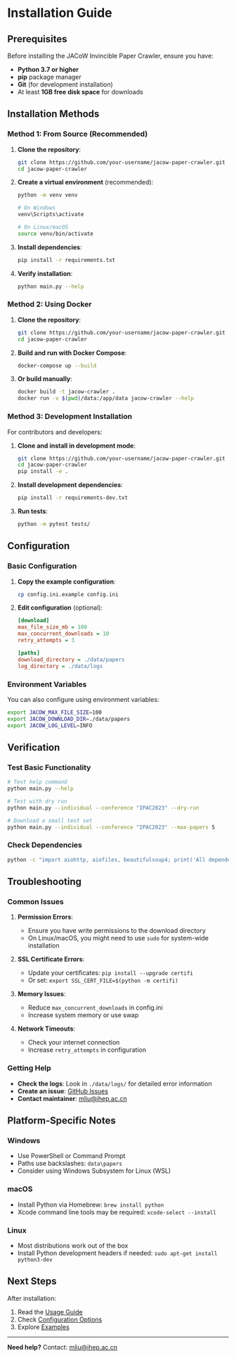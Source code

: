 # Installation Guide

## Prerequisites

Before installing the JACoW Invincible Paper Crawler, ensure you have:

- **Python 3.7 or higher**
- **pip** package manager
- **Git** (for development installation)
- At least **1GB free disk space** for downloads

## Installation Methods

### Method 1: From Source (Recommended)

1. **Clone the repository**:
   ```bash
   git clone https://github.com/your-username/jacow-paper-crawler.git
   cd jacow-paper-crawler
   ```

2. **Create a virtual environment** (recommended):
   ```bash
   python -m venv venv
   
   # On Windows
   venv\Scripts\activate
   
   # On Linux/macOS
   source venv/bin/activate
   ```

3. **Install dependencies**:
   ```bash
   pip install -r requirements.txt
   ```

4. **Verify installation**:
   ```bash
   python main.py --help
   ```

### Method 2: Using Docker

1. **Clone the repository**:
   ```bash
   git clone https://github.com/your-username/jacow-paper-crawler.git
   cd jacow-paper-crawler
   ```

2. **Build and run with Docker Compose**:
   ```bash
   docker-compose up --build
   ```

3. **Or build manually**:
   ```bash
   docker build -t jacow-crawler .
   docker run -v $(pwd)/data:/app/data jacow-crawler --help
   ```

### Method 3: Development Installation

For contributors and developers:

1. **Clone and install in development mode**:
   ```bash
   git clone https://github.com/your-username/jacow-paper-crawler.git
   cd jacow-paper-crawler
   pip install -e .
   ```

2. **Install development dependencies**:
   ```bash
   pip install -r requirements-dev.txt
   ```

3. **Run tests**:
   ```bash
   python -m pytest tests/
   ```

## Configuration

### Basic Configuration

1. **Copy the example configuration**:
   ```bash
   cp config.ini.example config.ini
   ```

2. **Edit configuration** (optional):
   ```ini
   [download]
   max_file_size_mb = 100
   max_concurrent_downloads = 10
   retry_attempts = 3
   
   [paths]
   download_directory = ./data/papers
   log_directory = ./data/logs
   ```

### Environment Variables

You can also configure using environment variables:

```bash
export JACOW_MAX_FILE_SIZE=100
export JACOW_DOWNLOAD_DIR=./data/papers
export JACOW_LOG_LEVEL=INFO
```

## Verification

### Test Basic Functionality

```bash
# Test help command
python main.py --help

# Test with dry run
python main.py --individual --conference "IPAC2023" --dry-run

# Download a small test set
python main.py --individual --conference "IPAC2023" --max-papers 5
```

### Check Dependencies

```bash
python -c "import aiohttp, aiofiles, beautifulsoup4; print('All dependencies installed successfully!')"
```

## Troubleshooting

### Common Issues

1. **Permission Errors**:
   - Ensure you have write permissions to the download directory
   - On Linux/macOS, you might need to use `sudo` for system-wide installation

2. **SSL Certificate Errors**:
   - Update your certificates: `pip install --upgrade certifi`
   - Or set: `export SSL_CERT_FILE=$(python -m certifi)`

3. **Memory Issues**:
   - Reduce `max_concurrent_downloads` in config.ini
   - Increase system memory or use swap

4. **Network Timeouts**:
   - Check your internet connection
   - Increase `retry_attempts` in configuration

### Getting Help

- **Check the logs**: Look in `./data/logs/` for detailed error information
- **Create an issue**: [GitHub Issues](https://github.com/your-username/jacow-paper-crawler/issues)
- **Contact maintainer**: mliu@ihep.ac.cn

## Platform-Specific Notes

### Windows

- Use PowerShell or Command Prompt
- Paths use backslashes: `data\papers`
- Consider using Windows Subsystem for Linux (WSL)

### macOS

- Install Python via Homebrew: `brew install python`
- Xcode command line tools may be required: `xcode-select --install`

### Linux

- Most distributions work out of the box
- Install Python development headers if needed: `sudo apt-get install python3-dev`

## Next Steps

After installation:

1. Read the [Usage Guide](usage.md)
2. Check [Configuration Options](configuration.md)
3. Explore [Examples](../examples/)

---

**Need help?** Contact: mliu@ihep.ac.cn

